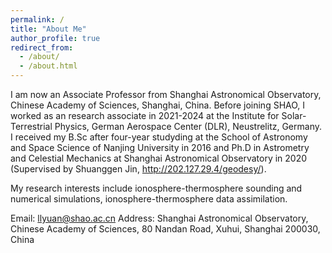 ```yaml
---
permalink: /
title: "About Me"
author_profile: true
redirect_from: 
  - /about/
  - /about.html
---
```


I am now an Associate Professor from Shanghai Astronomical Observatory, Chinese Academy of Sciences, Shanghai, China. Before joining SHAO, I worked as an research associate in 2021-2024 at the Institute for Solar-Terrestrial Physics, German Aerospace Center (DLR), Neustrelitz, Germany.
I received my B.Sc after four-year studyding at the School of Astronomy and Space Science of Nanjing University in 2016 and Ph.D in Astrometry and Celestial Mechanics at Shanghai Astronomical Observatory in 2020 (Supervised by Shuanggen Jin, http://202.127.29.4/geodesy/). 

My research interests include ionosphere-thermosphere sounding and numerical simulations, ionosphere-thermosphere data assimilation.

Email: llyuan@shao.ac.cn
Address: Shanghai Astronomical Observatory, Chinese Academy of Sciences, 80 Nandan Road, Xuhui, Shanghai 200030, China

